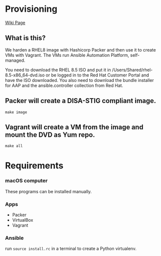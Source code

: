 # Provisioning

[Wiki Page](https://github.com/playingfield/provisioning/wiki)

## What is this?

We harden a RHEL8 image with Hashicorp Packer and then use it to create VMs with Vagrant. The VMs run Ansible Automation Platform, self-managed.

You need to download the RHEL 8.5 ISO and put it in /Users/Shared/rhel-8.5-x86_64-dvd.iso or be logged in to the Red Hat Customer Portal and have the ISO downloaded.
You also need to download the bundle installer for AAP and the ansible.controller collection from Red Hat.

## Packer will create a DISA-STIG compliant image.

`make image`

## Vagrant will create a VM from the image and mount the DVD as Yum repo.

`make all`

# Requirements

### macOS computer

These programs can be installed manually.

### Apps
- Packer
- VirtualBox
- Vagrant

### Ansible

run `source install.rc` in a terminal to create a Python virtualenv.
